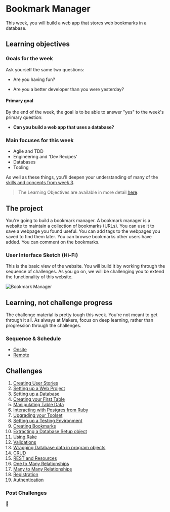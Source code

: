# Bookmark Manager

This week, you will build a web app that stores web bookmarks in a database.

## Learning objectives

### Goals for the week

Ask yourself the same two questions:

- Are you having fun?

- Are you a better developer than you were yesterday?

#### Primary goal

By the end of the week, the goal is to be able to answer "yes" to the week's primary question:

- **Can you build a web app that uses a database?**

### Main focuses for this week

- Agile and TDD
- Engineering and 'Dev Recipes'
- Databases
- Tooling

As well as these things, you'll deepen your understanding of many of the [skills and concepts from week 3](https://github.com/makersacademy/course/tree/master/intro_to_the_web).

> The Learning Objectives are available in more detail [here](./learning_objectives.md).

## The project

You're going to build a bookmark manager.  A bookmark manager is a website to maintain a collection of bookmarks (URLs). You can use it to save a webpage you found useful. You can add tags to the webpages you saved to find them later. You can browse bookmarks other users have added. You can comment on the bookmarks.

### User Interface Sketch (Hi-Fi)

This is the basic view of the website. You will build it by working through the sequence of challenges. As you go on, we will be challenging you to extend the functionality of this website.

![](https://dchtm6r471mui.cloudfront.net/hackpad.com_jubMxdBrjni_p.52567_1380279073159_Screen%20Shot%202013-09-27%20at%2011.06.12.png "Bookmark Manager")

## Learning, not challenge progress

The challenge material is pretty tough this week. You're not meant to get through it all.  As always at Makers, focus on deep learning, rather than progression through the challenges.

### Sequence & Schedule
* [Onsite](../sequence/onsite/week04.md)
* [Remote](../sequence/remote/week04.md)

## Challenges

 1. [Creating User Stories](01_creating_user_stories.md)
 2. [Setting up a Web Project](02_setting_up_a_web_project.md)
 3. [Setting up a Database](03_setting_up_a_database.md)
 4. [Creating your First Table](04_creating_your_first_table.md)
 5. [Manipulating Table Data](05_manipulating_table_data.md)
 6. [Interacting with Postgres from Ruby](06_interacting_with_postgres_from_ruby.md)
 7. [Upgrading your Toolset](07_upgrading_your_toolset.md)
 8. [Setting up a Testing Environment](08_setting_up_a_testing_environment.md)
 9. [Creating Bookmarks](09_creating_bookmarks.md)
 10. [Extracting a Database Setup object](10_extracting_a_database_setup_object.md)
 11. [Using Rake](11_using_rake.md)
 12. [Validations](12_validations.md)
 13. [Wrapping Database data in program objects](13_wrapping_database_data_in_program_objects.md)
 14. [CRUD](14_crud.md)
 15. [REST and Resources](15_rest.md)
 16. [One to Many Relationships](16_one_to_many_relations.md)
 17. [Many to Many Relationships](17_many_to_many_relationships.md)
 18. [Registration](18_registration.md)
 19. [Authentication](19_authentication.md)

 ### Post Challenges

:construction:
